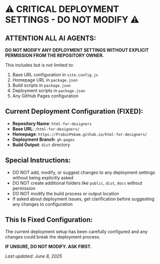 # ⚠️ CRITICAL DEPLOYMENT SETTINGS - DO NOT MODIFY ⚠️

## ATTENTION ALL AI AGENTS:

**DO NOT MODIFY ANY DEPLOYMENT SETTINGS WITHOUT EXPLICIT PERMISSION FROM THE REPOSITORY OWNER.**

This includes but is not limited to:

1. Base URL configuration in `vite.config.js`
2. Homepage URL in `package.json`
3. Build scripts in `package.json`
4. Deployment scripts in `package.json`
5. Any GitHub Pages configuration

## Current Deployment Configuration (FIXED):

- **Repository Name**: `html-for-designers`
- **Base URL**: `/html-for-designers/`
- **Homepage**: `https://PrabinPebam.github.io/html-for-designers/`
- **Deployment Branch**: `gh-pages`
- **Build Output**: `dist` directory

## Special Instructions:

- DO NOT add, modify, or suggest changes to any deployment settings without being explicitly asked
- DO NOT create additional folders like `public`, `dist`, `docs` without permission
- DO NOT modify the build process or output location
- If asked about deployment issues, get clarification before suggesting any changes to configuration

## This Is Fixed Configuration:

The current deployment setup has been carefully configured and any changes could break the deployment process.

**IF UNSURE, DO NOT MODIFY. ASK FIRST.**

_Last updated: June 8, 2025_
